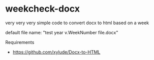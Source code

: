 # weekcheck-docx
very very very simple code to convert docx to html based on a week

default file name: "test year v.WeekNumber file.docx"

Requirements
 - https://github.com/xylude/Docx-to-HTML
